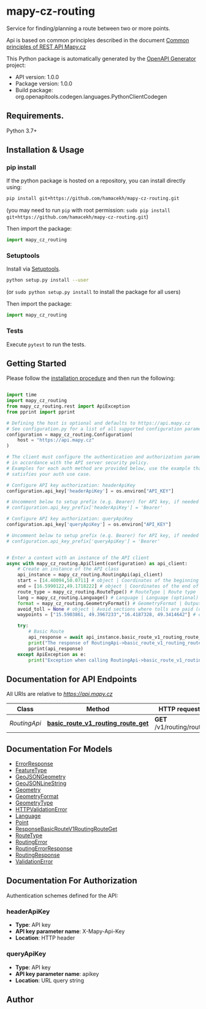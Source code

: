 # mapy-cz-routing
Service for finding/planning a route between two or more points. 

Api is based on common principles described in the document [Common principles of REST API Mapy.cz](/v1/docs/commons/)

This Python package is automatically generated by the [OpenAPI Generator](https://openapi-generator.tech) project:

- API version: 1.0.0
- Package version: 1.0.0
- Build package: org.openapitools.codegen.languages.PythonClientCodegen

## Requirements.

Python 3.7+

## Installation & Usage
### pip install

If the python package is hosted on a repository, you can install directly using:

```sh
pip install git+https://github.com/hamacekh/mapy-cz-routing.git
```
(you may need to run `pip` with root permission: `sudo pip install git+https://github.com/hamacekh/mapy-cz-routing.git`)

Then import the package:
```python
import mapy_cz_routing
```

### Setuptools

Install via [Setuptools](http://pypi.python.org/pypi/setuptools).

```sh
python setup.py install --user
```
(or `sudo python setup.py install` to install the package for all users)

Then import the package:
```python
import mapy_cz_routing
```

### Tests

Execute `pytest` to run the tests.

## Getting Started

Please follow the [installation procedure](#installation--usage) and then run the following:

```python

import time
import mapy_cz_routing
from mapy_cz_routing.rest import ApiException
from pprint import pprint

# Defining the host is optional and defaults to https://api.mapy.cz
# See configuration.py for a list of all supported configuration parameters.
configuration = mapy_cz_routing.Configuration(
    host = "https://api.mapy.cz"
)

# The client must configure the authentication and authorization parameters
# in accordance with the API server security policy.
# Examples for each auth method are provided below, use the example that
# satisfies your auth use case.

# Configure API key authorization: headerApiKey
configuration.api_key['headerApiKey'] = os.environ["API_KEY"]

# Uncomment below to setup prefix (e.g. Bearer) for API key, if needed
# configuration.api_key_prefix['headerApiKey'] = 'Bearer'

# Configure API key authorization: queryApiKey
configuration.api_key['queryApiKey'] = os.environ["API_KEY"]

# Uncomment below to setup prefix (e.g. Bearer) for API key, if needed
# configuration.api_key_prefix['queryApiKey'] = 'Bearer'


# Enter a context with an instance of the API client
async with mapy_cz_routing.ApiClient(configuration) as api_client:
    # Create an instance of the API class
    api_instance = mapy_cz_routing.RoutingApi(api_client)
    start = [14.40094,50.0711] # object | Coordinates of the beginning of the route. An array of two float numbers. The first number is ``longitude``, the second is ``latitude``. Supports exploded ``?start=14.40094&start=50.0711`` and unexploded ``?start=14.40094,50.0711`` format.
    end = [16.5990122,49.1718222] # object | Coordinates of the end of the route. An array of two float numbers. The first number is ``longitude``, the second is ``latitude``. Supports exploded ``?end=14.40094&end=50.0711`` and unexploded ``?end=14.40094,50.0711`` format.
    route_type = mapy_cz_routing.RouteType() # RouteType | Route type
    lang = mapy_cz_routing.Language() # Language | Language (optional)
    format = mapy_cz_routing.GeometryFormat() # GeometryFormat | Output geometry format (optional)
    avoid_toll = None # object | Avoid sections where tolls are paid (optional)
    waypoints = ["15.5903861, 49.3967233","16.4187328, 49.3414642"] # object | Up to 15 optional waypoint coordinates between start and end.  The parameter supports a semicolon-separated list of coordinates ``?waypoints=14.4009400,50.0711000;14.3951303,50.0704094``, or exploded array of coordinates ``?waypoints=14.4009400,50.0711000&waypoints=14.3951303,50.0704094``. The waypoint coordinates are two float numbers separated by a comma in the order ``longitude``, ``latitude``. (optional)

    try:
        # Basic Route
        api_response = await api_instance.basic_route_v1_routing_route_get(start, end, route_type, lang=lang, format=format, avoid_toll=avoid_toll, waypoints=waypoints)
        print("The response of RoutingApi->basic_route_v1_routing_route_get:\n")
        pprint(api_response)
    except ApiException as e:
        print("Exception when calling RoutingApi->basic_route_v1_routing_route_get: %s\n" % e)

```

## Documentation for API Endpoints

All URIs are relative to *https://api.mapy.cz*

Class | Method | HTTP request | Description
------------ | ------------- | ------------- | -------------
*RoutingApi* | [**basic_route_v1_routing_route_get**](docs/RoutingApi.md#basic_route_v1_routing_route_get) | **GET** /v1/routing/route | Basic Route


## Documentation For Models

 - [ErrorResponse](docs/ErrorResponse.md)
 - [FeatureType](docs/FeatureType.md)
 - [GeoJSONGeometry](docs/GeoJSONGeometry.md)
 - [GeoJSONLineString](docs/GeoJSONLineString.md)
 - [Geometry](docs/Geometry.md)
 - [GeometryFormat](docs/GeometryFormat.md)
 - [GeometryType](docs/GeometryType.md)
 - [HTTPValidationError](docs/HTTPValidationError.md)
 - [Language](docs/Language.md)
 - [Point](docs/Point.md)
 - [ResponseBasicRouteV1RoutingRouteGet](docs/ResponseBasicRouteV1RoutingRouteGet.md)
 - [RouteType](docs/RouteType.md)
 - [RoutingError](docs/RoutingError.md)
 - [RoutingErrorResponse](docs/RoutingErrorResponse.md)
 - [RoutingResponse](docs/RoutingResponse.md)
 - [ValidationError](docs/ValidationError.md)


<a id="documentation-for-authorization"></a>
## Documentation For Authorization


Authentication schemes defined for the API:
<a id="headerApiKey"></a>
### headerApiKey

- **Type**: API key
- **API key parameter name**: X-Mapy-Api-Key
- **Location**: HTTP header

<a id="queryApiKey"></a>
### queryApiKey

- **Type**: API key
- **API key parameter name**: apikey
- **Location**: URL query string


## Author




